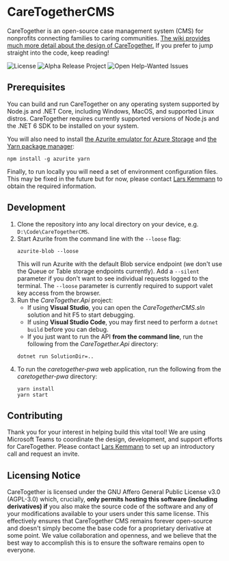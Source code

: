 # CareTogetherCMS
CareTogether is an open-source case management system (CMS) for nonprofits connecting families to caring communities. [The wiki provides much more detail about the design of CareTogether.](https://github.com/CareTogether/CareTogetherCMS/wiki) If you prefer to jump straight into the code, keep reading!

![License](https://badgen.net/github/license/CareTogether/CareTogetherCMS)
![Alpha Release Project](https://badgen.net/github/milestones/CareTogether/CareTogetherCMS/1)
![Open Help-Wanted Issues](https://badgen.net/github/label-issues/CareTogether/CareTogetherCMS/help%20wanted/open)

## Prerequisites
You can build and run CareTogether on any operating system supported by Node.js and .NET Core, including Windows, MacOS, and supported Linux distros. CareTogether requires currently supported versions of Node.js and the .NET 6 SDK to be installed on your system.

You will also need to install [the Azurite emulator for Azure Storage](https://github.com/Azure/Azurite) and [the Yarn package manager](https://yarnpkg.com/getting-started/install):
```
npm install -g azurite yarn
```

Finally, to run locally you will need a set of environment configuration files. This may be fixed in the future but for now, please contact [Lars Kemmann](https://github.com/LarsKemmann) to obtain the required information.

## Development
1. Clone the repository into any local directory on your device, e.g. `D:\Code\CareTogetherCMS`.
2. Start Azurite from the command line with the `--loose` flag:
   ```
   azurite-blob --loose
   ```
   This will run Azurite with the default Blob service endpoint (we don't use the Queue or Table storage endpoints currently). Add a `--silent` parameter if you don't want to see individual requests logged to the terminal. The `--loose` parameter is currently required to support valet key access from the browser.
3. Run the _CareTogether.Api_ project:
   - If using **Visual Studio**, you can open the _CareTogetherCMS.sln_ solution and hit F5 to start debugging.
   - If using **Visual Studio Code**, you may first need to perform a `dotnet build` before you can debug.
   - If you just want to run the API **from the command line**, run the following from the _CareTogether.Api_ directory:
   ```
   dotnet run SolutionDir=..
   ```
4. To run the _caretogether-pwa_ web application, run the following from the _caretogether-pwa_ directory:
   ```
   yarn install
   yarn start
   ```

## Contributing
Thank you for your interest in helping build this vital tool! We are using Microsoft Teams to coordinate the design, development, and support efforts for CareTogether. Please contact [Lars Kemmann](https://github.com/LarsKemmann) to set up an introductory call and request an invite.

## Licensing Notice
CareTogether is licensed under the GNU Affero General Public License v3.0 (AGPL-3.0) which, crucially, **only permits hosting this software (including derivatives) if** you also make the source code of the software and any of your modifications available to your users under this same license. This effectively ensures that CareTogether CMS remains forever open-source and doesn't simply become the base code for a proprietary derivative at some point. We value collaboration and openness, and we believe that the best way to accomplish this is to ensure the software remains open to everyone.
